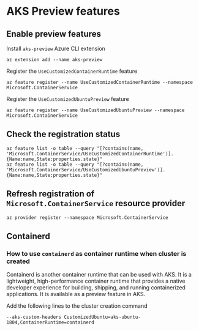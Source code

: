 # AKS Preview features

## Enable preview features

Install `aks-preview` Azure CLI extension

``` PS
az extension add --name aks-preview
```

Register the `UseCustomizedContainerRuntime` feature

``` PS
az feature register --name UseCustomizedContainerRuntime --namespace Microsoft.ContainerService
```

Register the `UseCustomizedUbuntuPreview` feature

``` PS
az feature register --name UseCustomizedUbuntuPreview --namespace Microsoft.ContainerService

```

## Check the registration status

``` PS
az feature list -o table --query "[?contains(name, 'Microsoft.ContainerService/UseCustomizedContainerRuntime')].{Name:name,State:properties.state}"
az feature list -o table --query "[?contains(name, 'Microsoft.ContainerService/UseCustomizedUbuntuPreview')].{Name:name,State:properties.state}"
```

## Refresh registration of `Microsoft.ContainerService` resource provider

``` PS
az provider register --namespace Microsoft.ContainerService
```

## Containerd

### How to use `containerd` as container runtime when cluster is created

Containerd is another container runtime that can be used with AKS. It is a lightweight, high-performance container runtime that provides a native developer experience for building, shipping, and running containerized applications. It is available as a preview feature in AKS.

Add the following lines to the cluster creation command

`--aks-custom-headers CustomizedUbuntu=aks-ubuntu-1804,ContainerRuntime=containerd`
